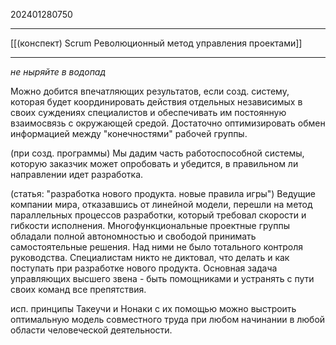 202401280750
***
[[(конспект) Scrum Революционный метод управления проектами]]
***
*не ныряйте в водопад*

Можно добится впечатляющих результатов, если созд. систему, которая будет координировать действия отдельных независимых в своих суждениях специалистов и обеспечивать им постоянную взаимосвязь с окружающей средой. 
Достаточно оптимизировать обмен информацией между "конечностями" рабочей группы.

(при созд. программы)
Мы дадим часть работоспособной системы, которую заказчик может опробовать и убедится, в правильном ли направлении идет разработка.

(статья: "разработка нового продукта. новые правила игры")
Ведущие компании мира, отказавшись от линейной модели, перешли на метод параллельных процессов разработки, который требовал скорости и гибкости исполнения.
Многофункциональные проектные группы обладали полной автономностью и свободой принимать самостоятельные решения.
Над ними не было тотального контроля руководства. Специалистам никто не диктовал, что делать и как поступать при разработке нового продукта.
Основная задача управляющих высшего звена - быть помощниками и устранять с пути своих команд все препятствия.

исп. принципы Такеучи и Нонаки с их помощью можно выстроить оптимальную модель совместного труда при любом начинании в любой области человеческой деятельности.